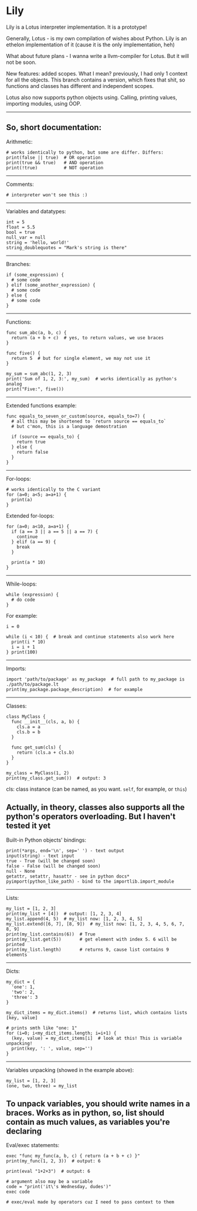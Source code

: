 # Lily
Lily is a Lotus interpreter implementation. It is a prototype!

Generally, Lotus - is my own compilation of wishes about Python. Lily is an ethelon implementation of it (cause it is the only implementation, heh)

What about future plans - I wanna write a llvm-compiler for Lotus. But it will not be soon.

New features: added scopes. What I mean? previously, I had only 1 context for all the objects. This branch contains a version, which fixes that shit, so functions and classes has different and independent scopes.

Lotus also now supports python objects using. Calling, printing values, importing modules, using OOP.


---
## So, short documentation:

Arithmetic:
```
# works identically to python, but some are differ. Differs:
print(false || true)  # OR operation
print(true && true)   # AND operation
print(!true)          # NOT operation
```
---
Comments:
```
# interpreter won't see this :)
```
---
Variables and datatypes:
```
int = 5
float = 5.5
bool = true
null_var = null
string = 'hello, world!'
string_doublequotes = "Mark's string is there"
```
---
Branches:
```
if (some_expression) {
  # some code
} elif (some_another_expression) {
  # some code
} else {
  # some code
}
```
---
Functions:
```
func sum_abc(a, b, c) {
  return (a + b + c)  # yes, to return values, we use braces
}

func five() {
  return 5  # but for single element, we may not use it
}

my_sum = sum_abc(1, 2, 3)
print('Sum of 1, 2, 3:', my_sum)  # works identically as python's analog
print("Five:", five())
```
---
Extended functions example:
```
func equals_to_seven_or_custom(source, equals_to=7) {
  # all this may be shortened to `return source == equals_to`
  # but c'mon, this is a language demostration
  
  if (source == equals_to) {
    return true
  } else {
    return false
  }
}
```
---
For-loops:
```
# works identically to the C variant
for (a=0; a<5; a=a+1) {
  print(a)
}
```

Extended for-loops:
```
for (a=0; a<10, a=a+1) {
  if (a == 3 || a == 5 || a == 7) {
    continue
  } elif (a == 9) {
    break
  }
  
  print(a * 10)
}
```
---
While-loops:
```
while (expression) {
  # do code
}
```
For example:
```
i = 0

while (i < 10) {  # break and continue statements also work here
  print(i * 10)
  i = i + 1
} print(100)
```
---
Imports:
```
import 'path/to/package' as my_package  # full path to my_package is ./path/to/package.lt
print(my_package.package_description)  # for example
```
---
Classes:
```
class MyClass {
  func __init__(cls, a, b) {
    cls.a = a
    cls.b = b
  }
  
  func get_sum(cls) {
    return (cls.a + cls.b)
  }
}

my_class = MyClass(1, 2)
print(my_class.get_sum())  # output: 3
```

cls: class instance (can be named, as you want. `self`, for example, or `this`)

Actually, in theory, classes also supports all the python's operators overloading. But I haven't tested it yet
---
Built-in Python objects' bindings:
```
print(*args, end='\n', sep=' ') - text output
input(string) - text input
true - True (will be changed soon)
false - False (will be changed soon)
null - None
getattr, setattr, hasattr - see in python docs*
pyimport(python_like_path) - bind to the importlib.import_module
```
---
Lists:
```
my_list = [1, 2, 3]
print(my_list + [4])  # output: [1, 2, 3, 4]
my_list.append(4, 5)  # my_list now: [1, 2, 3, 4, 5]
my_list.extend([6, 7], [8, 9])  # my_list now: [1, 2, 3, 4, 5, 6, 7, 8, 9]
print(my_list.contains(6))  # True
print(my_list.get(5))       # get element with index 5. 6 will be printed
print(my_list.length)       # returns 9, cause list contains 9 elements
```
---
Dicts: 
```
my_dict = {
  'one': 1,
  'two': 2,
  'three': 3
}

my_dict_items = my_dict.items()  # returns list, which contains lists [key, value]

# prints smth like "one: 1"
for (i=0; i<my_dict_items.length; i=i+1) {
  (key, value) = my_dict_items[i]  # look at this! This is variable unpacking!
  print(key, ': ', value, sep='')
}
```
---
Variables unpacking (showed in the example above):
```
my_list = [1, 2, 3]
(one, two, three) = my_list
```
To unpack variables, you should write names in a braces. Works as in python, so, list should contain as much values, as variables you're declaring
---
Eval/exec statements:
```
exec "func my_func(a, b, c) { return (a + b + c) }"
print(my_func(1, 2, 3))  # output: 6

print(eval "1+2+3")  # output: 6

# argument also may be a variable
code = "print('it\'s Wednesday, dudes')"
exec code

# exec/eval made by operators cuz I need to pass context to them
```
